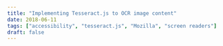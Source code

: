 ```yaml
---
title: "Implementing Tesseract.js to OCR image content"
date: 2018-06-11
tags: ["accessibility", "tesseract.js", "Mozilla", "screen readers"]
draft: false
---
```

